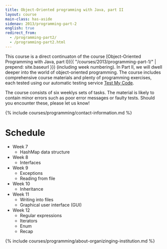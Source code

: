 ```yaml
---
title: Object-Oriented programming with Java, part II
layout: course
main-class: has-aside
sidenav: 2013/programming-part-2
english: true
redirect_from: 
  - /programming-part2/
  - /programming-part2.html
---
```

This course is a direct continuaton of the course [Object-Oriented Programming with Java, part I]({{ "/courses/2013/programming-part-1/" | prepend: site.baseurl }}) (including week numbering). In Part II, we will dwell deeper into the world of object-oriented programming. The course includes comprehensive course materials and plenty of programming exercises, each tested using our automatic testing service [Test My Code](https://github.com/testmycode/tmc-server).

The course consists of six weeklys sets of tasks. The material is likely to contain minor errors such as poor error messages or faulty tests. Should you encounter these, please let us know!


{% include courses/programming/contact-information.md %}

# Schedule

- Week 7
	- HashMap data structure
- Week 8
	- Interfaces
- Week 9
	- Exceptions
	- Reading from file
- Week 10
	- Inheritance
- Week 11
	- Writing into files
	- Graphical user interface (GUI)
- Week 12
	- Regular expressions
	- Iterators
	- Enum
	- Recap

{% include courses/programming/about-organizinging-institution.md %}